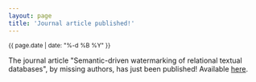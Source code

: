 ```yaml
---
layout: page
title: 'Journal article published!'
---
```


<small>{{ page.date | date: "%-d %B %Y" }}</small>

The journal article "Semantic-driven watermarking of relational textual databases", by missing authors, has just been published! Available [here](https://doi.org/10.1016/j.eswa.2020.114013).
